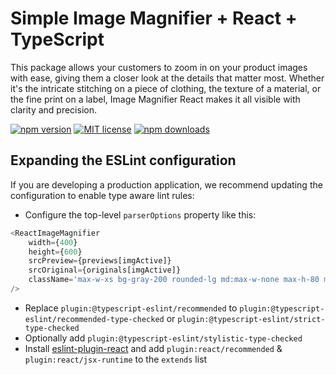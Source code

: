 # Simple Image Magnifier + React + TypeScript

This package allows your customers to zoom in on your product images with ease, giving them a closer look at the details that matter most. Whether it's the intricate stitching on a piece of clothing, the texture of a material, or the fine print on a label, Image Magnifier React makes it all visible with clarity and precision.

[![npm version](https://img.shields.io/npm/v/simple-image-magnifier.svg?style=flat)](https://www.npmjs.com/package/simple-image-magnifier "View this project on npm") [![MIT license](https://img.shields.io/badge/license-MIT-brightgreen.svg)](http://opensource.org/licenses/MIT) [![npm downloads](https://img.shields.io/npm/dm/simple-image-magnifier.svg?style=flat-square)](https://www.npmjs.com/package/simple-image-magnifier)

## Expanding the ESLint configuration

If you are developing a production application, we recommend updating the configuration to enable type aware lint rules:

- Configure the top-level `parserOptions` property like this:

```js
<ReactImageMagnifier
    width={400}
    height={600}
    srcPreview={previews[imgActive]}
    srcOriginal={originals[imgActive]}
    className='max-w-xs bg-gray-200 rounded-lg md:max-w-none max-h-80 md:max-h-none'
/>
```

- Replace `plugin:@typescript-eslint/recommended` to `plugin:@typescript-eslint/recommended-type-checked` or `plugin:@typescript-eslint/strict-type-checked`
- Optionally add `plugin:@typescript-eslint/stylistic-type-checked`
- Install [eslint-plugin-react](https://github.com/jsx-eslint/eslint-plugin-react) and add `plugin:react/recommended` & `plugin:react/jsx-runtime` to the `extends` list
